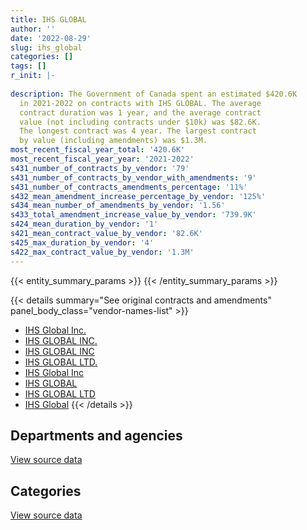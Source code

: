 ```yaml
---
title: IHS GLOBAL
author: ''
date: '2022-08-29'
slug: ihs_global
categories: []
tags: []
r_init: |-
  
description: The Government of Canada spent an estimated $420.6K
  in 2021-2022 on contracts with IHS GLOBAL. The average
  contract duration was 1 year, and the average contract
  value (not including contracts under $10k) was $82.6K.
  The longest contract was 4 year. The largest contract
  by value (including amendments) was $1.3M.
most_recent_fiscal_year_total: '420.6K'
most_recent_fiscal_year_year: '2021-2022'
s431_number_of_contracts_by_vendor: '79'
s431_number_of_contracts_by_vendor_with_amendments: '9'
s431_number_of_contracts_amendments_percentage: '11%'
s432_mean_amendment_increase_percentage_by_vendor: '125%'
s434_mean_number_of_amendments_by_vendor: '1.56'
s433_total_amendment_increase_value_by_vendor: '739.9K'
s424_mean_duration_by_vendor: '1'
s421_mean_contract_value_by_vendor: '82.6K'
s425_max_duration_by_vendor: '4'
s422_max_contract_value_by_vendor: '1.3M'
---
```


<script src="/rmarkdown-libs/htmlwidgets/htmlwidgets.js"></script>
<link href="/rmarkdown-libs/datatables-css/datatables-crosstalk.css" rel="stylesheet" />
<script src="/rmarkdown-libs/datatables-binding/datatables.js"></script>
<script src="/rmarkdown-libs/jquery/jquery-3.6.0.min.js"></script>
<link href="/rmarkdown-libs/dt-core-bootstrap/css/dataTables.bootstrap.min.css" rel="stylesheet" />
<link href="/rmarkdown-libs/dt-core-bootstrap/css/dataTables.bootstrap.extra.css" rel="stylesheet" />
<script src="/rmarkdown-libs/dt-core-bootstrap/js/jquery.dataTables.min.js"></script>
<script src="/rmarkdown-libs/dt-core-bootstrap/js/dataTables.bootstrap.min.js"></script>
<link href="/rmarkdown-libs/crosstalk/css/crosstalk.min.css" rel="stylesheet" />
<script src="/rmarkdown-libs/crosstalk/js/crosstalk.min.js"></script>
<script src="/rmarkdown-libs/htmlwidgets/htmlwidgets.js"></script>
<link href="/rmarkdown-libs/datatables-css/datatables-crosstalk.css" rel="stylesheet" />
<script src="/rmarkdown-libs/datatables-binding/datatables.js"></script>
<script src="/rmarkdown-libs/jquery/jquery-3.6.0.min.js"></script>
<link href="/rmarkdown-libs/dt-core-bootstrap/css/dataTables.bootstrap.min.css" rel="stylesheet" />
<link href="/rmarkdown-libs/dt-core-bootstrap/css/dataTables.bootstrap.extra.css" rel="stylesheet" />
<script src="/rmarkdown-libs/dt-core-bootstrap/js/jquery.dataTables.min.js"></script>
<script src="/rmarkdown-libs/dt-core-bootstrap/js/dataTables.bootstrap.min.js"></script>
<link href="/rmarkdown-libs/crosstalk/css/crosstalk.min.css" rel="stylesheet" />
<script src="/rmarkdown-libs/crosstalk/js/crosstalk.min.js"></script>

{{< entity_summary_params >}}
{{< /entity_summary_params >}}

{{< details summary="See original contracts and amendments" panel_body_class="vendor-names-list" >}}
- [IHS Global Inc.](https://search.open.canada.ca/en/ct/?sort=contract_value_f%20desc&page=1&search_text=%22IHS%20Global%20Inc.%22)
- [IHS GLOBAL INC.](https://search.open.canada.ca/en/ct/?sort=contract_value_f%20desc&page=1&search_text=%22IHS%20GLOBAL%20INC.%22)
- [IHS GLOBAL INC](https://search.open.canada.ca/en/ct/?sort=contract_value_f%20desc&page=1&search_text=%22IHS%20GLOBAL%20INC%22)
- [IHS GLOBAL LTD.](https://search.open.canada.ca/en/ct/?sort=contract_value_f%20desc&page=1&search_text=%22IHS%20GLOBAL%20LTD.%22)
- [IHS Global Inc](https://search.open.canada.ca/en/ct/?sort=contract_value_f%20desc&page=1&search_text=%22IHS%20Global%20Inc%22)
- [IHS GLOBAL](https://search.open.canada.ca/en/ct/?sort=contract_value_f%20desc&page=1&search_text=%22IHS%20GLOBAL%22)
- [IHS GLOBAL LTD](https://search.open.canada.ca/en/ct/?sort=contract_value_f%20desc&page=1&search_text=%22IHS%20GLOBAL%20LTD%22)
- [IHS Global](https://search.open.canada.ca/en/ct/?sort=contract_value_f%20desc&page=1&search_text=%22IHS%20Global%22)
{{< /details >}}

## Departments and agencies

<div id="htmlwidget-1" style="width:100%;height:auto;" class="datatables html-widget"></div>
<script type="application/json" data-for="htmlwidget-1">{"x":{"style":"bootstrap","filter":"none","vertical":false,"data":[["<a href=\"/departments/cbsa-asfc/\">Canada Border Services Agency<\/a>","<a href=\"/departments/cer-rec/\">Canada Energy Regulator<\/a>","<a href=\"/departments/cfia-acia/\">Canadian Food Inspection Agency<\/a>","<a href=\"/departments/cnsc-ccsn/\">Canadian Nuclear Safety Commission<\/a>","<a href=\"/departments/dfo-mpo/\">Fisheries and Oceans Canada<\/a>","<a href=\"/departments/dnd-mdn/\">National Defence<\/a>","<a href=\"/departments/ec/\">Environment and Climate Change Canada<\/a>","<a href=\"/departments/fin/\">Department of Finance Canada<\/a>","<a href=\"/departments/hc-sc/\">Health Canada<\/a>","<a href=\"/departments/ic/\">Innovation, Science and Economic Development Canada<\/a>","<a href=\"/departments/nrcan-rncan/\">Natural Resources Canada<\/a>","<a href=\"/departments/oag-bvg/\">Office of the Auditor General of Canada<\/a>","<a href=\"/departments/pco-bcp/\">Privy Council Office<\/a>","<a href=\"/departments/ps-sp/\">Public Safety Canada<\/a>","<a href=\"/departments/tc/\">Transport Canada<\/a>"],[132658.65,65905.89,1201.43,null,13477.9,170746.17,149290.73,16190.08,43730.24,298611.4,107643.22,373.3,63224.83,148246.18,47373.69],[158010.21,288258.14,12502.33,23221,27379.96,12092.29,56964.55,17926.08,41813.29,136147.92,null,7190.94,63128.41,289869.57,null],[68575.42,60559.54,null,25090.43,null,25779.58,83930.74,18152.69,null,10598.94,null,6798,2997.72,null,null],[null,85755.55,36865.07,null,null,15869.66,244202.64,18073.67,null,19873.01,null,null,null,null,null]],"container":"<table class=\"table table-striped table-hover row-border order-column display\">\n  <thead>\n    <tr>\n      <th>Department<\/th>\n      <th>2018-2019<\/th>\n      <th>2019-2020<\/th>\n      <th>2020-2021<\/th>\n      <th>2021-2022<\/th>\n    <\/tr>\n  <\/thead>\n<\/table>","options":{"order":[[4,"desc"]],"pageLength":10,"autoWidth":true,"columnDefs":[{"targets":1,"render":"function(data, type, row, meta) {\n    return type !== 'display' ? data : DTWidget.formatCurrency(data, \"$\", 2, 3, \",\", \".\", true, null);\n  }"},{"targets":2,"render":"function(data, type, row, meta) {\n    return type !== 'display' ? data : DTWidget.formatCurrency(data, \"$\", 2, 3, \",\", \".\", true, null);\n  }"},{"targets":3,"render":"function(data, type, row, meta) {\n    return type !== 'display' ? data : DTWidget.formatCurrency(data, \"$\", 2, 3, \",\", \".\", true, null);\n  }"},{"targets":4,"render":"function(data, type, row, meta) {\n    return type !== 'display' ? data : DTWidget.formatCurrency(data, \"$\", 2, 3, \",\", \".\", true, null);\n  }"},{"width":"16%","targets":[1,2,3,4]},{"className":"dt-right","targets":[1,2,3,4]}],"orderClasses":false}},"evals":["options.columnDefs.0.render","options.columnDefs.1.render","options.columnDefs.2.render","options.columnDefs.3.render"],"jsHooks":[]}</script>
<p class="text-right">
<a href="https://github.com/GoC-Spending/contracts-data/tree/main/data/out/vendors/ihs_global/summary_by_fiscal_year_by_department.csv" class="source-data-link btn btn-link">View source data</a>
</p>

## Categories

<div id="htmlwidget-2" style="width:100%;height:auto;" class="datatables html-widget"></div>
<script type="application/json" data-for="htmlwidget-2">{"x":{"style":"bootstrap","filter":"none","vertical":false,"data":[["<a href=\"/categories/office_management/\">Office management<\/a>","<a href=\"/categories/professional_services/\">Professional services<\/a>","<a href=\"/categories/information_technology/\">Information technology<\/a>","<a href=\"/categories/travel/\">Travel<\/a>","<a href=\"/categories/human_capital/\">Human capital<\/a>"],[120078.86,null,161071.86,85247.65,892275.31],[39472.25,null,175936.28,56964.55,862131.63],[87710.32,22000,86728.1,null,106044.61],[260072.3,null,130246.18,null,30321.12]],"container":"<table class=\"table table-striped table-hover row-border order-column display\">\n  <thead>\n    <tr>\n      <th>Category<\/th>\n      <th>2018-2019<\/th>\n      <th>2019-2020<\/th>\n      <th>2020-2021<\/th>\n      <th>2021-2022<\/th>\n    <\/tr>\n  <\/thead>\n<\/table>","options":{"order":[[4,"desc"]],"dom":"t","pageLength":30,"autoWidth":true,"columnDefs":[{"targets":1,"render":"function(data, type, row, meta) {\n    return type !== 'display' ? data : DTWidget.formatCurrency(data, \"$\", 2, 3, \",\", \".\", true, null);\n  }"},{"targets":2,"render":"function(data, type, row, meta) {\n    return type !== 'display' ? data : DTWidget.formatCurrency(data, \"$\", 2, 3, \",\", \".\", true, null);\n  }"},{"targets":3,"render":"function(data, type, row, meta) {\n    return type !== 'display' ? data : DTWidget.formatCurrency(data, \"$\", 2, 3, \",\", \".\", true, null);\n  }"},{"targets":4,"render":"function(data, type, row, meta) {\n    return type !== 'display' ? data : DTWidget.formatCurrency(data, \"$\", 2, 3, \",\", \".\", true, null);\n  }"},{"width":"16%","targets":[1,2,3,4]},{"className":"dt-right","targets":[1,2,3,4]}],"orderClasses":false,"lengthMenu":[10,25,30,50,100]}},"evals":["options.columnDefs.0.render","options.columnDefs.1.render","options.columnDefs.2.render","options.columnDefs.3.render"],"jsHooks":[]}</script>
<p class="text-right">
<a href="https://github.com/GoC-Spending/contracts-data/tree/main/data/out/vendors/ihs_global/summary_by_fiscal_year_by_category.csv" class="source-data-link btn btn-link">View source data</a>
</p>
